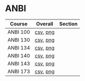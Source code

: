 # ANBI

| Course | Overall | Section |
| ------ | ------- | ------- |
| ANBI 100 | [csv](https://github.com/UCSD-Historical-Enrollment-Data/2025Winter/blob/main/overall/ANBI%20100.csv), [png](https://raw.githubusercontent.com/UCSD-Historical-Enrollment-Data/2025Winter/main/plot_overall/ANBI%20100.png) |  |
| ANBI 130 | [csv](https://github.com/UCSD-Historical-Enrollment-Data/2025Winter/blob/main/overall/ANBI%20130.csv), [png](https://raw.githubusercontent.com/UCSD-Historical-Enrollment-Data/2025Winter/main/plot_overall/ANBI%20130.png) |  |
| ANBI 134 | [csv](https://github.com/UCSD-Historical-Enrollment-Data/2025Winter/blob/main/overall/ANBI%20134.csv), [png](https://raw.githubusercontent.com/UCSD-Historical-Enrollment-Data/2025Winter/main/plot_overall/ANBI%20134.png) |  |
| ANBI 140 | [csv](https://github.com/UCSD-Historical-Enrollment-Data/2025Winter/blob/main/overall/ANBI%20140.csv), [png](https://raw.githubusercontent.com/UCSD-Historical-Enrollment-Data/2025Winter/main/plot_overall/ANBI%20140.png) |  |
| ANBI 143 | [csv](https://github.com/UCSD-Historical-Enrollment-Data/2025Winter/blob/main/overall/ANBI%20143.csv), [png](https://raw.githubusercontent.com/UCSD-Historical-Enrollment-Data/2025Winter/main/plot_overall/ANBI%20143.png) |  |
| ANBI 173 | [csv](https://github.com/UCSD-Historical-Enrollment-Data/2025Winter/blob/main/overall/ANBI%20173.csv), [png](https://raw.githubusercontent.com/UCSD-Historical-Enrollment-Data/2025Winter/main/plot_overall/ANBI%20173.png) |  |
